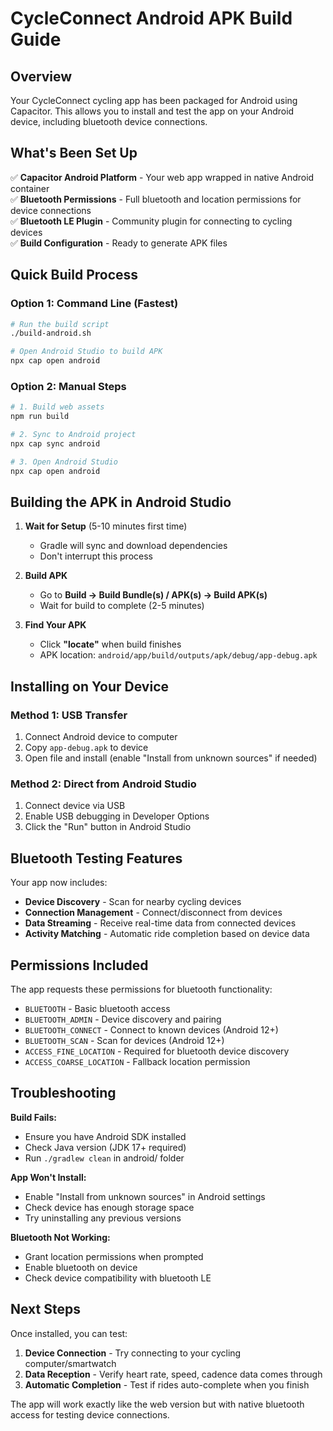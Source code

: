 # CycleConnect Android APK Build Guide

## Overview
Your CycleConnect cycling app has been packaged for Android using Capacitor. This allows you to install and test the app on your Android device, including bluetooth device connections.

## What's Been Set Up

✅ **Capacitor Android Platform** - Your web app wrapped in native Android container  
✅ **Bluetooth Permissions** - Full bluetooth and location permissions for device connections  
✅ **Bluetooth LE Plugin** - Community plugin for connecting to cycling devices  
✅ **Build Configuration** - Ready to generate APK files  

## Quick Build Process

### Option 1: Command Line (Fastest)
```bash
# Run the build script
./build-android.sh

# Open Android Studio to build APK
npx cap open android
```

### Option 2: Manual Steps
```bash
# 1. Build web assets
npm run build

# 2. Sync to Android project
npx cap sync android

# 3. Open Android Studio
npx cap open android
```

## Building the APK in Android Studio

1. **Wait for Setup** (5-10 minutes first time)
   - Gradle will sync and download dependencies
   - Don't interrupt this process

2. **Build APK**
   - Go to **Build → Build Bundle(s) / APK(s) → Build APK(s)**
   - Wait for build to complete (2-5 minutes)

3. **Find Your APK**
   - Click **"locate"** when build finishes
   - APK location: `android/app/build/outputs/apk/debug/app-debug.apk`

## Installing on Your Device

### Method 1: USB Transfer
1. Connect Android device to computer
2. Copy `app-debug.apk` to device
3. Open file and install (enable "Install from unknown sources" if needed)

### Method 2: Direct from Android Studio
1. Connect device via USB
2. Enable USB debugging in Developer Options
3. Click the "Run" button in Android Studio

## Bluetooth Testing Features

Your app now includes:
- **Device Discovery** - Scan for nearby cycling devices
- **Connection Management** - Connect/disconnect from devices  
- **Data Streaming** - Receive real-time data from connected devices
- **Activity Matching** - Automatic ride completion based on device data

## Permissions Included

The app requests these permissions for bluetooth functionality:
- `BLUETOOTH` - Basic bluetooth access
- `BLUETOOTH_ADMIN` - Device discovery and pairing
- `BLUETOOTH_CONNECT` - Connect to known devices (Android 12+)
- `BLUETOOTH_SCAN` - Scan for devices (Android 12+)
- `ACCESS_FINE_LOCATION` - Required for bluetooth device discovery
- `ACCESS_COARSE_LOCATION` - Fallback location permission

## Troubleshooting

**Build Fails:**
- Ensure you have Android SDK installed
- Check Java version (JDK 17+ required)
- Run `./gradlew clean` in android/ folder

**App Won't Install:**
- Enable "Install from unknown sources" in Android settings
- Check device has enough storage space
- Try uninstalling any previous versions

**Bluetooth Not Working:**
- Grant location permissions when prompted
- Enable bluetooth on device
- Check device compatibility with bluetooth LE

## Next Steps

Once installed, you can test:
1. **Device Connection** - Try connecting to your cycling computer/smartwatch
2. **Data Reception** - Verify heart rate, speed, cadence data comes through
3. **Automatic Completion** - Test if rides auto-complete when you finish

The app will work exactly like the web version but with native bluetooth access for testing device connections.